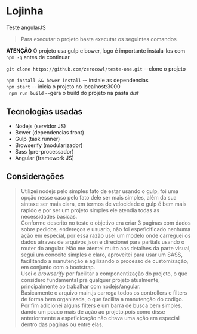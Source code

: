 # Lojinha
Teste angularJS
> Para executar o projeto basta executar os seguintes comandos 

**ATENÇÃO** O projeto usa gulp e bower, logo é importante instala-los com `` npm -g `` antes de continuar

``git clone https://github.com/zerocowl/teste-one.git``  --clone o projeto

``npm install && bower install`` -- instale as dependencias  
`` npm start `` -- inicia o projeto no localhost:3000  
`` npm run build`` --gera o build do projeto na pasta _dist_

## Tecnologias usadas


- Nodejs (servidor JS) 
- Bower (dependencias front)
- Gulp (task runner)
- Browserify (modularizador)
- Sass (pre-processador)
- Angular (framework JS)

## Considerações

> Utilizei nodejs pelo simples fato de estar usando o gulp, foi uma opção nesse caso pelo fato dele ser mais simples, além da sua sintaxe ser mais clara, em termos de velocidade o gulp é bem mais rapido e por ser um projeto simples ele atendia todas as necessidades basicas.  
Conforme descrito no teste o objetivo era criar 3 paginas  com dados sobre pedidos, endereços e usuario, não foi espeficificado nenhuma ação em especial, por essa razão usei um modelo onde carreguei os dados atraves de arquivos json e direcionei para partials usando o router do angular.
Não me atentei muito aos detalhes da parte visual, segui um conceito simples e claro, aproveitei para usar um SASS, facilitando a manutenção e agilizando o processo de customização, em conjunto com o bootstrap.  
Usei o  _browserify_ por facilitar a componentização do projeto, o que considero fundamental pra qualquer projeto atualmente, principalmente ao trabalhar com nodejs/angular.  
Basicamente o arquivo main.js carrega todos os controllers e filters de forma bem organizada, o que facilita a manutenção do codigo.  
Por fim adicionei alguns filters e um barra de busca bem simples, dando um pouco mais de ação ao projeto,pois como disse anteriormente a espeficicação não citava uma ação em especial dentro das paginas ou entre elas.
